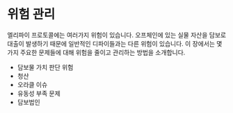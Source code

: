 # 위험 관리

엘리파이 프로토콜에는 여러가지 위험이 있습니다. 오프체인에 있는 실물 자산을 담보로 대출이 발생하기 때문에 일반적인 디파이들과는 다른 위험이 있습니다. 이 장에서는 몇 가지 주요한 문제들에 대해 위험을 줄이고 관리하는 방법을 소개합니다.

* 담보물 가치 판단 위험
* 청산
* 오라클 이슈
* 유동성 부족 문제
* 담보법인